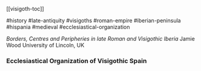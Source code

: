 [[visigoth-toc]]

#history #late-antiquity #visigoths #roman-empire #iberian-peninsula #hispania #medieval #ecclesiastical-organization   

*Borders, Centres and Peripheries in late Roman and Visigothic Iberia*
Jamie Wood University of Lincoln, UK  

### Ecclesiastical Organization of Visigothic Spain


